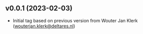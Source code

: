 ## v0.0.1 (2023-02-03)
- Initial tag based on previous version from Wouter Jan Klerk (wouterjan.klerk@deltares.nl)